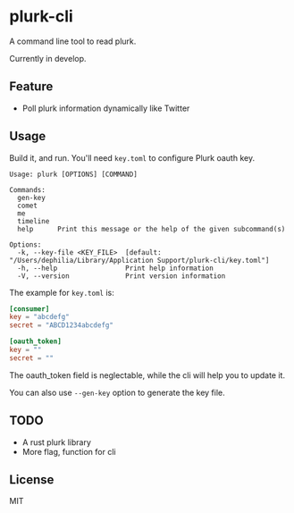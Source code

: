 # plurk-cli

A command line tool to read plurk.

Currently in develop.

## Feature
- Poll plurk information dynamically like Twitter

## Usage

Build it, and run.
You'll need `key.toml` to configure Plurk oauth key.

```
Usage: plurk [OPTIONS] [COMMAND]

Commands:
  gen-key
  comet
  me
  timeline
  help      Print this message or the help of the given subcommand(s)

Options:
  -k, --key-file <KEY_FILE>  [default: "/Users/dephilia/Library/Application Support/plurk-cli/key.toml"]
  -h, --help                 Print help information
  -V, --version              Print version information
```

The example for `key.toml` is:

```toml
[consumer]
key = "abcdefg"
secret = "ABCD1234abcdefg"

[oauth_token]
key = ""
secret = ""
```

The oauth_token field is neglectable, while the cli will help you to update it.

You can also use `--gen-key` option to generate the key file.

## TODO
- A rust plurk library
- More flag, function for cli

## License

MIT
